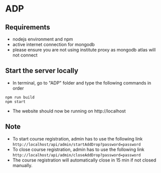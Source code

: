 # ADP

## Requirements
* nodejs environment and npm
* active internet connection for mongodb
* please ensure you are not using institute proxy as mongodb atlas will not connect

## Start the server locally
* In terminal, go to "ADP" folder and type the following commands in order
```
npm run build
npm start
```
* The website should now be running on http://localhost

## Note
* To start course registration, admin has to use the following link
```http://localhost/api/admin/startAddDrop?password=password```
* To close course registration, admin has to use the following link
```http://localhost/api/admin/closeAddDrop?password=password```
* The course registration will automatically close in 15 min if not closed manually.





